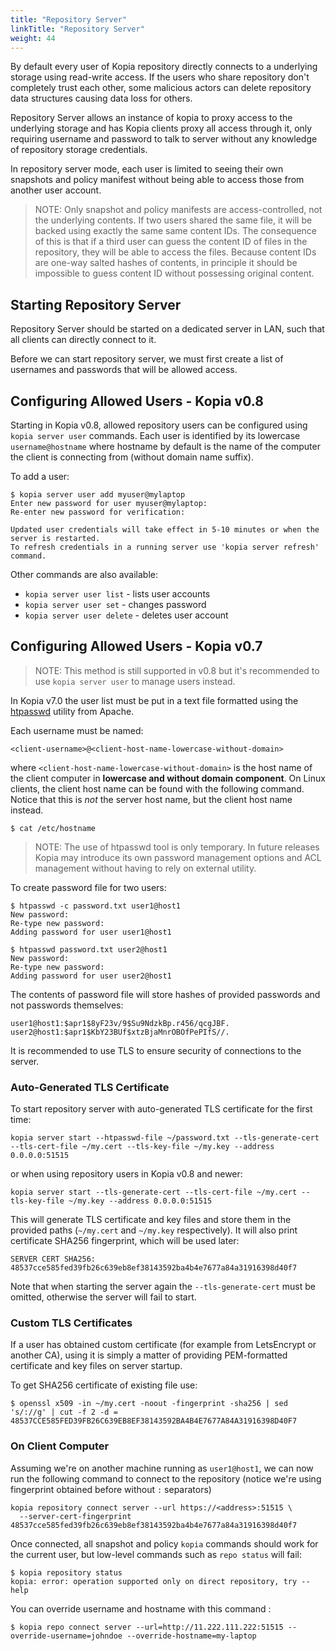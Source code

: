 ```yaml
---
title: "Repository Server"
linkTitle: "Repository Server"
weight: 44
---
```


By default every user of Kopia repository directly connects to a underlying storage using read-write access. If the users who share repository don't completely trust each other, some malicious actors can delete repository data structures causing data loss for others.

Repository Server allows an instance of kopia to proxy access to the underlying storage and has Kopia clients proxy all access through it, only requiring username and password to talk to server without any knowledge of
repository storage credentials. 

In repository server mode, each user is limited to seeing their own snapshots and policy manifest without being able to access those from another user account. 

>NOTE: Only snapshot and policy manifests are access-controlled, not the underlying contents. If two users shared the same file, it will be backed using exactly the same same content IDs. The consequence of this is that if a third user can guess the content ID of files in the repository, they will be able to access the files. Because content IDs are one-way salted hashes of contents, in principle it should be impossible to guess content ID without possessing original content.

## Starting Repository Server

Repository Server should be started on a dedicated server in LAN, such that all clients can directly connect to it.

Before we can start repository server, we must first create a list of usernames and passwords that will be allowed access.

## Configuring Allowed Users - Kopia v0.8

Starting in Kopia v0.8, allowed repository users can be configured using `kopia server user` commands. Each user is identified by its lowercase `username@hostname` where hostname by default is the name of the computer the client is connecting from (without domain name suffix).

To add a user:

```
$ kopia server user add myuser@mylaptop
Enter new password for user myuser@mylaptop: 
Re-enter new password for verification: 

Updated user credentials will take effect in 5-10 minutes or when the server is restarted.
To refresh credentials in a running server use 'kopia server refresh' command.
```

Other commands are also available:

* `kopia server user list` - lists user accounts
* `kopia server user set` - changes password
* `kopia server user delete` - deletes user account

## Configuring Allowed Users - Kopia v0.7

>NOTE: This method is still supported in v0.8 but it's recommended to use `kopia server user` to manage users
instead.

In Kopia v7.0 the user list must be put in a text file formatted using the [htpasswd](https://httpd.apache.org/docs/2.4/programs/htpasswd.html) utility from Apache. 

Each username must be named:

```
<client-username>@<client-host-name-lowercase-without-domain>
```

where `<client-host-name-lowercase-without-domain>` is the host name of the client computer in **lowercase and without domain component**. On Linux clients, the client host name can be found with the following command. Notice that this is *not* the server host name, but the client host name instead.

```shell
$ cat /etc/hostname
```

>NOTE: The use of htpasswd tool is only temporary. In future releases Kopia may introduce its own password management options and ACL management without having to rely on external utility.

To create password file for two users:

```shell
$ htpasswd -c password.txt user1@host1
New password: 
Re-type new password: 
Adding password for user user1@host1

$ htpasswd password.txt user2@host1
New password: 
Re-type new password: 
Adding password for user user2@host1
```

The contents of password file will store hashes of provided passwords and not passwords themselves:

```
user1@host1:$apr1$8yF23v/9$Su9NdzkBp.r456/qcgJBF.
user2@host1:$apr1$KbY23BUf$xtzBjaMnrOBOfPePIfS//.
```

It is recommended to use TLS to ensure security of connections to the server.

### Auto-Generated TLS Certificate

To start repository server with auto-generated TLS certificate for the first time:

```
kopia server start --htpasswd-file ~/password.txt --tls-generate-cert --tls-cert-file ~/my.cert --tls-key-file ~/my.key --address 0.0.0.0:51515
```

or when using repository users in Kopia v0.8 and newer:

```
kopia server start --tls-generate-cert --tls-cert-file ~/my.cert --tls-key-file ~/my.key --address 0.0.0.0:51515
```


This will generate TLS certificate and key files and store them in the provided paths (`~/my.cert` and `~/my.key` respectively). It will also print certificate SHA256 fingerprint, which will be used later:

```
SERVER CERT SHA256: 48537cce585fed39fb26c639eb8ef38143592ba4b4e7677a84a31916398d40f7
```

Note that when starting the server again the `--tls-generate-cert` must be omitted, otherwise the server will fail to start.

### Custom TLS Certificates

If a user has obtained custom certificate (for example from LetsEncrypt or another CA), using it is simply a matter of providing PEM-formatted certificate and key files on server startup.

To get SHA256 certificate of existing file use:

```
$ openssl x509 -in ~/my.cert -noout -fingerprint -sha256 | sed 's/://g' | cut -f 2 -d =
48537CCE585FED39FB26C639EB8EF38143592BA4B4E7677A84A31916398D40F7
```

### On Client Computer

Assuming we're on another machine running as `user1@host1`, we can now run the following command to connect to the repository (notice we're using fingerprint obtained before without `:` separators)

```
kopia repository connect server --url https://<address>:51515 \
  --server-cert-fingerprint 48537cce585fed39fb26c639eb8ef38143592ba4b4e7677a84a31916398d40f7
```

Once connected, all snapshot and policy `kopia` commands should work for the current user, but low-level commands such as `repo status` will fail:

```
$ kopia repository status
kopia: error: operation supported only on direct repository, try --help
```

You can override username and hostname with this command :
```shell
$ kopia repo connect server --url=http://11.222.111.222:51515 --override-username=johndoe --override-hostname=my-laptop
```
